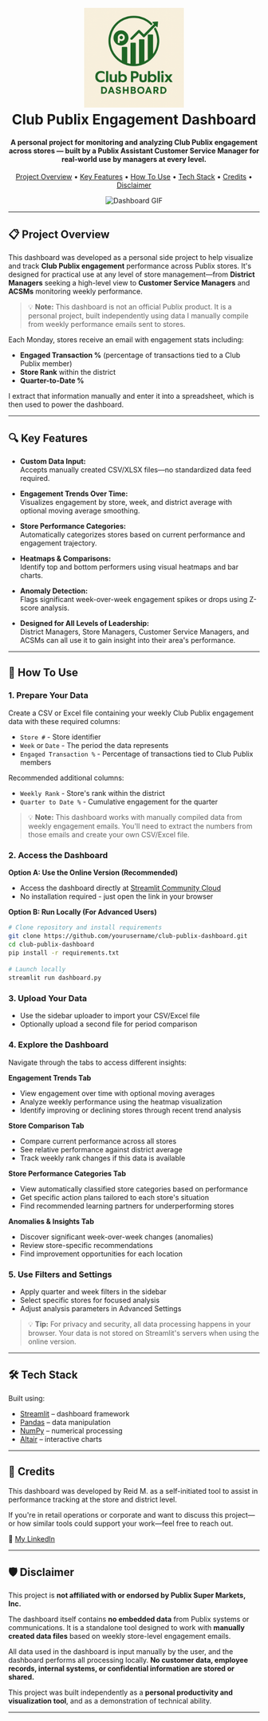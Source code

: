 <h1 align="center">
  <br>
  <a href="#"><img src="images/logo.png" alt="Club Publix Dashboard Logo" width="200"></a>
  <br>
  Club Publix Engagement Dashboard
  <br>
</h1>

<h4 align="center">A personal project for monitoring and analyzing Club Publix engagement across stores — built by a Publix Assistant Customer Service Manager for real-world use by managers at every level.</h4>

<p align="center">
  <a href="#-project-overview">Project Overview</a> •
  <a href="#-key-features">Key Features</a> •
  <a href="#-how-to-use">How To Use</a> •
  <a href="#-tech-stack">Tech Stack</a> •
  <a href="#-credits">Credits</a> •
  <a href="#-disclaimer">Disclaimer</a>
</p>

<p align="center">
  <img src="images/dash.gif" alt="Dashboard GIF" />
</p>

---

## 📋 Project Overview

This dashboard was developed as a personal side project to help visualize and track **Club Publix engagement** performance across Publix stores. It's designed for practical use at any level of store management—from **District Managers** seeking a high-level view to **Customer Service Managers** and **ACSMs** monitoring weekly performance.

> 💡 **Note:** This dashboard is not an official Publix product. It is a personal project, built independently using data I manually compile from weekly performance emails sent to stores.

Each Monday, stores receive an email with engagement stats including:
- **Engaged Transaction %** (percentage of transactions tied to a Club Publix member)
- **Store Rank** within the district
- **Quarter-to-Date %**

I extract that information manually and enter it into a spreadsheet, which is then used to power the dashboard.

---

## 🔍 Key Features

- **Custom Data Input:**  
  Accepts manually created CSV/XLSX files—no standardized data feed required.

- **Engagement Trends Over Time:**  
  Visualizes engagement by store, week, and district average with optional moving average smoothing.

- **Store Performance Categories:**  
  Automatically categorizes stores based on current performance and engagement trajectory.

- **Heatmaps & Comparisons:**  
  Identify top and bottom performers using visual heatmaps and bar charts.

- **Anomaly Detection:**  
  Flags significant week-over-week engagement spikes or drops using Z-score analysis.

- **Designed for All Levels of Leadership:**  
  District Managers, Store Managers, Customer Service Managers, and ACSMs can all use it to gain insight into their area's performance.

---

## 🚀 How To Use

### 1. **Prepare Your Data**
   Create a CSV or Excel file containing your weekly Club Publix engagement data with these required columns:
   - `Store #` - Store identifier
   - `Week` or `Date` - The period the data represents
   - `Engaged Transaction %` - Percentage of transactions tied to Club Publix members
   
   Recommended additional columns:
   - `Weekly Rank` - Store's rank within the district
   - `Quarter to Date %` - Cumulative engagement for the quarter

   > 💡 **Note:** This dashboard works with manually compiled data from weekly engagement emails. You'll need to extract the numbers from those emails and create your own CSV/Excel file.

### 2. **Access the Dashboard**
   
   **Option A: Use the Online Version (Recommended)**
   - Access the dashboard directly at [Streamlit Community Cloud](https://club-publix-dashboard.streamlit.app)
   - No installation required - just open the link in your browser
   
   **Option B: Run Locally (For Advanced Users)**
   ```bash
   # Clone repository and install requirements
   git clone https://github.com/yourusername/club-publix-dashboard.git
   cd club-publix-dashboard
   pip install -r requirements.txt
   
   # Launch locally
   streamlit run dashboard.py
   ```

### 3. **Upload Your Data**
   - Use the sidebar uploader to import your CSV/Excel file
   - Optionally upload a second file for period comparison

### 4. **Explore the Dashboard**
   Navigate through the tabs to access different insights:
   
   **Engagement Trends Tab**
   - View engagement over time with optional moving averages
   - Analyze weekly performance using the heatmap visualization
   - Identify improving or declining stores through recent trend analysis
   
   **Store Comparison Tab**
   - Compare current performance across all stores
   - See relative performance against district average
   - Track weekly rank changes if this data is available
   
   **Store Performance Categories Tab**
   - View automatically classified store categories based on performance
   - Get specific action plans tailored to each store's situation
   - Find recommended learning partners for underperforming stores
   
   **Anomalies & Insights Tab**
   - Discover significant week-over-week changes (anomalies)
   - Review store-specific recommendations
   - Find improvement opportunities for each location

### 5. **Use Filters and Settings**
   - Apply quarter and week filters in the sidebar
   - Select specific stores for focused analysis
   - Adjust analysis parameters in Advanced Settings

> 💡 **Tip:** For privacy and security, all data processing happens in your browser. Your data is not stored on Streamlit's servers when using the online version.

---

## 🛠 Tech Stack

Built using:

- [Streamlit](https://streamlit.io/) – dashboard framework
- [Pandas](https://pandas.pydata.org/) – data manipulation
- [NumPy](https://numpy.org/) – numerical processing
- [Altair](https://altair-viz.github.io/) – interactive charts

---

## 🙌 Credits

This dashboard was developed by Reid M. as a self-initiated tool to assist in performance tracking at the store and district level.

If you're in retail operations or corporate and want to discuss this project—or how similar tools could support your work—feel free to reach out.

📩 [My LinkedIn](https://www.linkedin.com/in/reidmillman/)

---

## 🛡️ Disclaimer

This project is **not affiliated with or endorsed by Publix Super Markets, Inc.**

The dashboard itself contains **no embedded data** from Publix systems or communications. It is a standalone tool designed to work with **manually created data files** based on weekly store-level engagement emails.

All data used in the dashboard is input manually by the user, and the dashboard performs all processing locally. **No customer data, employee records, internal systems, or confidential information are stored or shared.**

This project was built independently as a **personal productivity and visualization tool**, and as a demonstration of technical ability.

---
